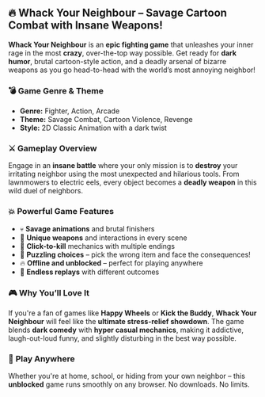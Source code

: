 ## 🔥 **Whack Your Neighbour – Savage Cartoon Combat with Insane Weapons!**

**Whack Your Neighbour** is an **epic fighting game** that unleashes your inner rage in the most **crazy**, over-the-top way possible. Get ready for **dark humor**, brutal cartoon-style action, and a deadly arsenal of bizarre weapons as you go head-to-head with the world’s most annoying neighbor!

### 💣 **Game Genre & Theme**

* **Genre:** Fighter, Action, Arcade
* **Theme:** Savage Combat, Cartoon Violence, Revenge
* **Style:** 2D Classic Animation with a dark twist

### ⚔️ **Gameplay Overview**

Engage in an **insane battle** where your only mission is to **destroy** your irritating neighbor using the most unexpected and hilarious tools. From lawnmowers to electric eels, every object becomes a **deadly weapon** in this wild duel of neighbors.

### 💥 **Powerful Game Features**

* 💀 **Savage animations** and brutal finishers
* 🔫 **Unique weapons** and interactions in every scene
* 🎯 **Click-to-kill** mechanics with multiple endings
* 🧠 **Puzzling choices** – pick the wrong item and face the consequences!
* 🔥 **Offline and unblocked** – perfect for playing anywhere
* 🤯 **Endless replays** with different outcomes

### 🎮 **Why You’ll Love It**

If you're a fan of games like **Happy Wheels** or **Kick the Buddy**, **Whack Your Neighbour** will feel like the **ultimate stress-relief showdown**. The game blends **dark comedy** with **hyper casual mechanics**, making it addictive, laugh-out-loud funny, and slightly disturbing in the best way possible.

### 🚀 **Play Anywhere**

Whether you're at home, school, or hiding from your own neighbor – this **unblocked** game runs smoothly on any browser. No downloads. No limits.
